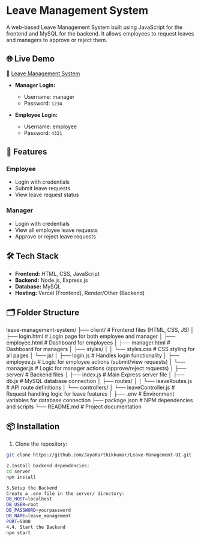# Leave Management System

A web-based Leave Management System built using JavaScript for the frontend and MySQL for the backend. It allows employees to request leaves and managers to approve or reject them.

## 🌐 Live Demo

🔗 [Leave Management System](https://leave-management-system-jk.vercel.app/login)

- **Manager Login:**  
  - Username: manager   
  - Password: `1234`

- **Employee Login:**  
  - Username: employee   
  - Password: `4321`

## 📌 Features

### Employee
- Login with credentials
- Submit leave requests
- View leave request status

### Manager
- Login with credentials
- View all employee leave requests
- Approve or reject leave requests

## 🛠️ Tech Stack

- **Frontend:** HTML, CSS, JavaScript
- **Backend:** Node.js, Express.js
- **Database:** MySQL
- **Hosting:** Vercel (Frontend), Render/Other (Backend)

## 🗂️ Folder Structure

leave-management-system/
├── client/                      # Frontend files (HTML, CSS, JS)
│   ├── login.html               # Login page for both employee and manager
│   ├── employee.html            # Dashboard for employees
│   ├── manager.html             # Dashboard for managers
│   ├── styles/
│   │   └── styles.css           # CSS styling for all pages
│   └── js/
│       ├── login.js             # Handles login functionality
│       ├── employee.js          # Logic for employee actions (submit/view requests)
│       └── manager.js           # Logic for manager actions (approve/reject requests)
│
├── server/                      # Backend files
│   ├── index.js                 # Main Express server file
│   ├── db.js                    # MySQL database connection
│   ├── routes/
│   │   └── leaveRoutes.js       # API route definitions
│   └── controllers/
│       └── leaveController.js   # Request handling logic for leave features
│
├── .env                         # Environment variables for database connection
├── package.json                 # NPM dependencies and scripts
└── README.md                    # Project documentation



## 📦 Installation

1. Clone the repository:

```bash
git clone https://github.com/JayaKarthikkumar/Leave-Management-UI.git

2.Install backend dependencies:
cd server
npm install

3.Setup the Backend
Create a .env file in the server/ directory:
DB_HOST=localhost
DB_USER=root
DB_PASSWORD=yourpassword
DB_NAME=leave_management
PORT=5000
4.4. Start the Backend
npm start
